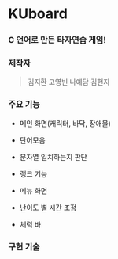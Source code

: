 # KUboard
### C 언어로 만든 타자연습 게임!

### 제작자
> 김지환
> 고영빈
> 나예담
> 김현지

### 주요 기능
- 메인 화면(캐릭터, 바닥, 장애물)   
- 단어모음     

- 문자열 일치하는지 판단   
- 랭크 기능   

- 메뉴 화면   

- 난이도 별 시간 조정   
- 체력 바   


### 구현 기술 
